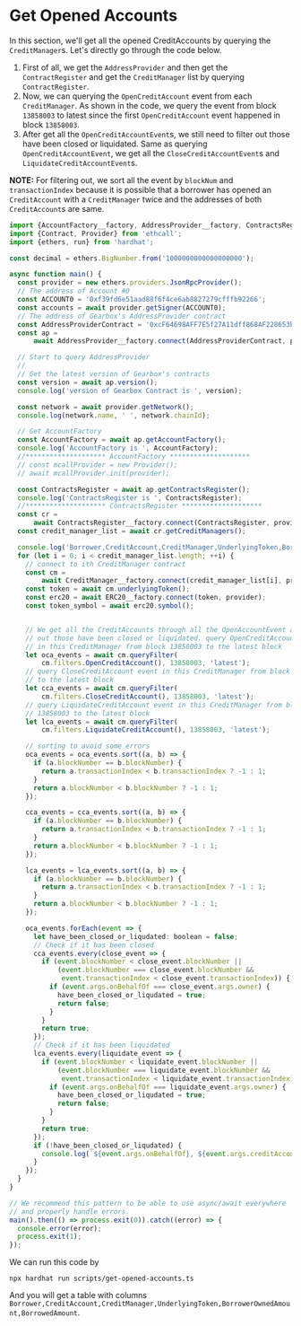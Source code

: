 # Get Opened Accounts

In this section, we'll get all the opened CreditAccounts by querying the `CreditManager`s. Let's directly go through the code below. 
  1. First of all, we get the `AddressProvider` and then get the `ContractRegister` and get the `CreditManager` list by querying `ContractRegister`. 
  2. Now, we can querying the `OpenCreditAccount` event from each `CreditManager`. As shown in the code, we query the event from block `13858003` to latest since the first `OpenCreditAccount` event happened in block `13858003`. 
  3. After get all the `OpenCreditAccountEvent`s, we still need to filter out those have been closed or liquidated. Same as querying `OpenCreditAccountEvent`, we get all the `CloseCreditAccountEvent`s and `LiquidateCreditAccountEvent`s.

  **NOTE:** For filtering out, we sort all the event by `blockNum` and `transactionIndex` because it is possible that a borrower has opened an `CreditAccount` with a `CreditManager` twice and the addresses of both `CreditAccount`s are same.

```jsx title="scripts/get-opened-accounts.ts"
import {AccountFactory__factory, AddressProvider__factory, ContractsRegister__factory, CreditAccount__factory, CreditManager__factory, ERC20__factory} from '@diesellabs/gearbox-sdk';
import {Contract, Provider} from 'ethcall';
import {ethers, run} from 'hardhat';

const decimal = ethers.BigNumber.from('1000000000000000000');

async function main() {
  const provider = new ethers.providers.JsonRpcProvider();
  // The address of Account #0
  const ACCOUNT0 = '0xf39fd6e51aad88f6f4ce6ab8827279cfffb92266';
  const accounts = await provider.getSigner(ACCOUNT0);
  // The address of Gearbox's AddressProvider contract
  const AddressProviderContract = '0xcF64698AFF7E5f27A11dff868AF228653ba53be0';
  const ap =
      await AddressProvider__factory.connect(AddressProviderContract, provider);

  // Start to query AddressProvider
  //
  // Get the latest version of Gearbox's contracts
  const version = await ap.version();
  console.log('version of Gearbox Contract is ', version);

  const network = await provider.getNetwork();
  console.log(network.name, ' ', network.chainId);

  // Get AccountFactory
  const AccountFactory = await ap.getAccountFactory();
  console.log('AccountFactory is ', AccountFactory);
  //******************** AccountFactory ********************
  // const mcallProvider = new Provider();
  // await mcallProvider.init(provider);

  const ContractsRegister = await ap.getContractsRegister();
  console.log('ContractsRegister is ', ContractsRegister);
  //******************** ContractsRegister ********************
  const cr =
      await ContractsRegister__factory.connect(ContractsRegister, provider);
  const credit_manager_list = await cr.getCreditManagers();

  console.log('Borrower,CreditAccount,CreditManager,UnderlyingToken,BorrowerOwnedAmount,BorrowedAmount');
  for (let i = 0; i < credit_manager_list.length; ++i) {
    // connect to ith CreditManager contract
    const cm =
        await CreditManager__factory.connect(credit_manager_list[i], provider);
    const token = await cm.underlyingToken();
    const erc20 = await ERC20__factory.connect(token, provider);
    const token_symbol = await erc20.symbol();


    // We get all the CreditAccounts through all the OpenAccountEvent and filter
    // out those have been closed or liquidated. query OpenCreditAccount event
    // in this CreditManager from block 13858003 to the latest block
    let oca_events = await cm.queryFilter(
        cm.filters.OpenCreditAccount(), 13858003, 'latest');
    // query CloseCreditAccount event in this CreditManager from block 13858003
    // to the latest block
    let cca_events = await cm.queryFilter(
        cm.filters.CloseCreditAccount(), 13858003, 'latest');
    // query LiquidateCreditAccount event in this CreditManager from block
    // 13858003 to the latest block
    let lca_events = await cm.queryFilter(
        cm.filters.LiquidateCreditAccount(), 13858003, 'latest');

    // sorting to avoid some errors
    oca_events = oca_events.sort((a, b) => {
      if (a.blockNumber == b.blockNumber) {
        return a.transactionIndex < b.transactionIndex ? -1 : 1;
      }
      return a.blockNumber < b.blockNumber ? -1 : 1;
    });

    cca_events = cca_events.sort((a, b) => {
      if (a.blockNumber == b.blockNumber) {
        return a.transactionIndex < b.transactionIndex ? -1 : 1;
      }
      return a.blockNumber < b.blockNumber ? -1 : 1;
    });

    lca_events = lca_events.sort((a, b) => {
      if (a.blockNumber == b.blockNumber) {
        return a.transactionIndex < b.transactionIndex ? -1 : 1;
      }
      return a.blockNumber < b.blockNumber ? -1 : 1;
    });

    oca_events.forEach(event => {
      let have_been_closed_or_liqudated: boolean = false;
      // Check if it has been closed
      cca_events.every(close_event => {
        if (event.blockNumber < close_event.blockNumber ||
            (event.blockNumber === close_event.blockNumber &&
             event.transactionIndex < close_event.transactionIndex)) {
          if (event.args.onBehalfOf === close_event.args.owner) {
            have_been_closed_or_liqudated = true;
            return false;
          }
        }
        return true;
      });
      // Check if it has been liquidated
      lca_events.every(liquidate_event => {
        if (event.blockNumber < liquidate_event.blockNumber ||
            (event.blockNumber === liquidate_event.blockNumber &&
             event.transactionIndex < liquidate_event.transactionIndex)) {
          if (event.args.onBehalfOf === liquidate_event.args.owner) {
            have_been_closed_or_liqudated = true;
            return false;
          }
        }
        return true;
      });
      if (!have_been_closed_or_liqudated) {
        console.log(`${event.args.onBehalfOf}, ${event.args.creditAccount}, ${event.address}, ${token_symbol}, ${event.args.amount}, ${event.args.borrowAmount}`)
      }
    });
  }
}

// We recommend this pattern to be able to use async/await everywhere
// and properly handle errors.
main().then(() => process.exit(0)).catch((error) => {
  console.error(error);
  process.exit(1);
});
```

We can run this code by

```
npx hardhat run scripts/get-opened-accounts.ts
```
And you will get a table with columns `Borrower,CreditAccount,CreditManager,UnderlyingToken,BorrowerOwnedAmount,BorrowedAmount`.
